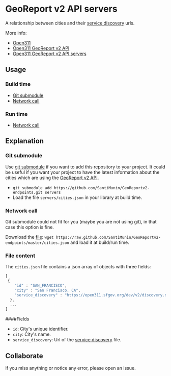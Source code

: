 GeoReport v2 API servers
=====================

A relationship between cities and their [service discovery](http://wiki.open311.org/Service_Discovery) urls.

More info:
 + [Open311](http://open311.org/)
 + [Open311 GeoReport v2 API](http://wiki.open311.org/GeoReport_v2)
 + [Open311 GeoReport v2 API servers](http://wiki.open311.org/GeoReport_v2/Servers)

## Usage

### Build time

 + [Git submodule](README.md#git-submodule)
 + [Network call](README.md#network-call)

### Run time
 + [Network call](README.md#network-call)

## Explanation

### Git submodule

Use [git submodule](http://git-scm.com/book/en/Git-Tools-Submodules) if you want to add this repository to your project. It could be useful if you want your project to have the latest information about the cities which are using the [GeoReport v2 API](http://wiki.open311.org/GeoReport_v2).

 + `git submodule add https://github.com/SantiMunin/GeoReportv2-endpoints.git servers`
 + Load the file `servers/cities.json` in your library at build time.

### Network call

Git submodule could not fit for you (maybe you are not using git), in that case this option is fine. 

Download the [file](https://raw.github.com/SantiMunin/GeoReportv2-endpoints/master/cities.json): `wget https://raw.github.com/SantiMunin/GeoReportv2-endpoints/master/cities.json` and load it at build/run time.

### File content

The `cities.json` file contains a json array of objects with three fields:

```js
[
 {
    "id" : "SAN_FRANCISCO",
    "city" : "San Francisco, CA",
    "service_discovery" : "https://open311.sfgov.org/dev/v2/discovery.xml"
  },
  ...
]
```
####Fields
 + `id`: City's unique identifier.
 + `city`: City's name.
 + `service_discovery`: Url of the [service discovery](http://wiki.open311.org/Service_Discovery) file.

Collaborate
-----------------

If you miss anything or notice any error, please open an issue.

